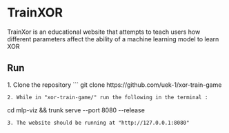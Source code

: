 <h1>TrainXOR</h1>
<p>TrainXor is an educational website that attempts to teach users how different parameters affect the ability of a machine learning model to learn XOR</p>
<h2>Run</h2>
1. Clone the repository
```
git clone https://github.com/uek-1/xor-train-game

```
2. While in "xor-train-game/" run the following in the terminal :
```
cd mlp-viz && trunk serve --port 8080 --release

```
3. The website should be running at "http://127.0.0.1:8080"
